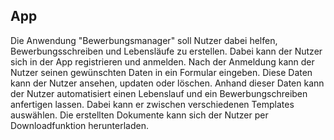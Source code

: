 ## App

Die Anwendung "Bewerbungsmanager" soll Nutzer dabei helfen, Bewerbungsschreiben und Lebensläufe zu erstellen. Dabei kann der Nutzer sich in der App registrieren und anmelden. Nach der Anmeldung kann der Nutzer seinen gewünschten Daten in ein Formular eingeben. Diese Daten kann der Nutzer ansehen, updaten oder löschen. Anhand dieser Daten kann der Nutzer automatisiert einen Lebenslauf und ein Bewerbungschreiben anfertigen lassen. Dabei kann er zwischen verschiedenen Templates auswählen. Die erstellten Dokumente kann sich der Nutzer per Downloadfunktion herunterladen.  
